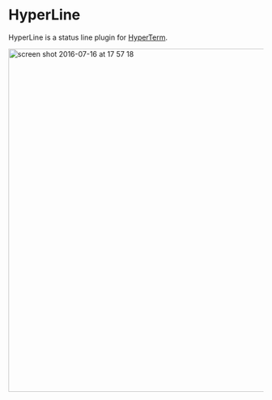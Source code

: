 HyperLine
=========

HyperLine is a status line plugin for [HyperTerm](https://hyperterm.org/).

<img width="678" alt="screen shot 2016-07-16 at 17 57 18" src="https://cloud.githubusercontent.com/assets/6755555/16898127/f75b50a0-4b7e-11e6-88ad-687f4702a38e.png">

